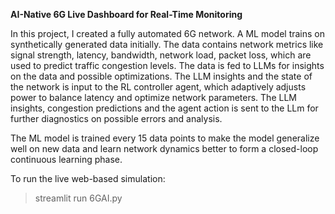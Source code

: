 **AI-Native 6G Live Dashboard for Real-Time Monitoring**

In this project, I created a fully automated 6G network. A ML model trains on synthetically generated data initially. The data contains network metrics like signal strength, latency, bandwidth, network load, packet loss,
which are used to predict traffic congestion levels. The data is fed to LLMs for insights on the data and possible optimizations. The LLM insights and the state of the network is input to the RL controller agent, which
adaptively adjusts power to balance latency and optimize network parameters. The LLM insights, congestion predictions and the agent action is sent to the LLm for further diagnostics on possible errors and analysis.

The ML model is trained every 15 data points to make the model generalize well on new data and learn network dynamics better to form a closed-loop continuous learning phase.

To run the live web-based simulation:
> streamlit run 6GAI.py
